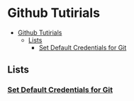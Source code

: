 # Github Tutirials
<!-- TOC -->

- [Github Tutirials](#github-tutirials)
    - [Lists](#lists)
        - [Set Default Credentials for Git](#set-default-credentials-for-git)

<!-- /TOC -->

## Lists
### [Set Default Credentials for Git](blogs/set_default_credentials_for_git.md)